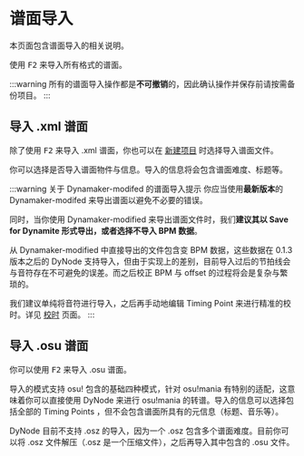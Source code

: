 # 谱面导入

本页面包含谱面导入的相关说明。

使用 <kbd>F2</kbd> 来导入所有格式的谱面。

:::warning
所有的谱面导入操作都是**不可撤销**的，因此确认操作并保存前请按需备份项目。
:::

## 导入 .xml 谱面

除了使用 <kbd>F2</kbd> 来导入 .xml 谱面，你也可以在 [新建项目](/guide/project.html#新建项目) 时选择导入谱面文件。

你可以选择是否导入谱面物件与信息。导入的信息将会包含谱面难度、标题等。

:::warning 关于 Dynamaker-modifed 的谱面导入提示
你应当使用**最新版本**的 Dynamaker-modifed 来导出谱面以避免不必要的错误。

同时，当你使用 Dynamaker-modified 来导出谱面文件时，我们**建议其以 Save for Dynamite 形式导出，或者选择不导入 BPM 数据**。

从 Dynamaker-modified 中直接导出的文件包含变 BPM 数据，这些数据在 0.1.3 版本之后的 DyNode 支持导入，但由于实现上的差别，目前导入过后的节拍线会与音符存在不可避免的误差。而之后校正 BPM 与 offset 的过程将会是复杂与繁琐的。

我们建议单纯将音符进行导入，之后再手动地编辑 Timing Point 来进行精准的校时。详见 [校时](/guide/timing) 页面。
:::

## 导入 .osu 谱面

你可以使用 <kbd>F2</kbd> 来导入 .osu 谱面。

导入的模式支持 osu! 包含的基础四种模式，针对 osu!mania 有特别的适配，这意味着你可以直接使用 DyNode 来进行 osu!mania 的转谱。导入的信息可以选择包括全部的 Timing Points ，但不会包含谱面所具有的元信息（标题、音乐等）。

DyNode 目前不支持 .osz 的导入，因为一个 .osz 包含多个谱面难度。目前你可以将 .osz 文件解压（.osz 是一个压缩文件），之后再导入其中包含的 .osu 文件。
